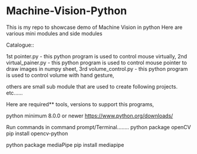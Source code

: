 # Machine-Vision-Python
This is my repo to showcase demo of Machine Vision in python 
Here are various mini modules and side modules

Catalogue:: 

1st pointer.py - this python program is used to control mouse virtually, 
2nd virtual_painer.py - this python program is used to control mouse pointer to draw images in numpy sheet,
3rd volume_control.py - this python program is used to control volume with hand gesture,

others are small sub module that are used to create following projects. etc......

Here are required** tools, versions to support this programs,

python minimum 8.0.0 or newer
https://www.python.org/downloads/

Run commands in command prompt/Terminal........
python package openCV
pip install opencv-python

python package mediaPipe
pip install mediapipe
